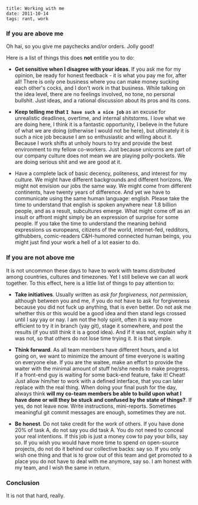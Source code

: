     title: Working with me
    date: 2011-10-14
    tags: rant, work

### <introductory bullshit>

<insert heartfelt comment about how I am sorry if this offends anybody and
where is the closest tissue store>

<note about how this is not related in any way to my current or past experiences
and that any person recognizing him or herself is welcome to hide in the closet>

### If you are above me

Oh hai, so you give me paychecks and/or orders. Jolly good!

Here is a list of things this does **not** entitle you to do:

  * **Get sensitive when I disagree with your ideas**. If you ask me for my opinion,
  be ready for honest feedback - it is what you pay me for, after all! There is
  only one business where you can make money sucking each other's cocks, and I don't
  work in that business. While talking on the idea level, there are no feelings
  involved, no tone, no personal bullshit. Just ideas, and a rational discussion
  about its pros and its cons.

  * **Keep telling me that `I have such a nice job`** as an excuse for unrealistic
  deadlines, overtime, and internal shitstorms. I love what we are doing here,
  I think it is a fantastic opportunity, I believe in the future of what we are
  doing (otherwise I would not be here), but ultimately it is such a nice job
  because I am so enthusiastic and willing about it. Because I work shifts at
  unholy hours to try and provide the best environment to my fellow co-workers.
  Just because unicorns are part of our company culture does not mean we are
  playing polly-pockets. We are doing serious shit and we are good at it.

  * Have a complete lack of basic decency, politeness, and interest for my culture.
  We might have different backgrounds and different horizons. We might not envision
  our jobs the same way. We might come from different continents, have twenty
  years of difference. And yet we have to communicate using the same human language:
  english. Please take the time to understand that english is spoken anywhere near
  1.8 billion people, and as a result, subcultures emerge. What might come off
  as an insult or affront might simply be an expression of surprise for some people.
  If you take the time to understand the meaning behind expressions us europeans,
  citizens of the world, internet-fed, redditors, githubbers, comic-readers C&H-humored
  connected human beings, you might just find your work a hell of a lot easier to do.

### If you are not above me

It is not uncommon these days to have to work with teams distributed among countries,
cultures and timezones. Yet I still believe we can all work together. To this effect,
here is a little list of things to pay attention to:

  * **Take initiatives**. Usually written as *ask for forgiveness, not permission*,
  although between you and me, if you do not have to ask for forgiveness because you did not
  fuck up anything, that is even better. Do not ask me whether this or this would be
  a good idea and then stand legs crossed until I say yay or nay. I am not the holy
  spirit, often it is way more efficient to try it in branch (yay git), stage it
  somewhere, and post the results (if you still think it is a good idea). And if it was
  not, explain why it was not, so that others do not lose time trying it. It is that simple.
  
  * **Think forward**. As all team members have different hours, and a lot going on,
  we want to minimize the amount of time everyone is waiting on everyone else. If you
  are the waitee, make an effort to provide the waiter with the minimal amount of stuff
  he/she needs to make progress. If a front-end guy is waiting for some back-end feature,
  fake it! Cheat! Just allow him/her to work with a defined interface, that you can later
  replace with the real thing. When doing your final push for the day, always think
  **will my co-team members be able to build upon what I have done or will they be
  stuck and confused by the state of things?**. If yes, do not leave now. Write instructions,
  mini-reports. Sometimes meaningful git commit messages are enough, sometimes they are not.

  * **Be honest**. Do not take credit for the work of others. If you have done 20% of
  task A, do not say you did task A. You do not need to conceal your real intentions.
  If this job is just a money cow to pay your bills, say so. If you wish you would
  have more time to spend on open-source projects, do not do it behind our collective
  backs: say so. If you only wish one thing and that is to grow out of this team
  and get promoted to a place you do not have to deal with me anymore, say so. I am
  honest with my team, and I wish the same in return.

### Conclusion

It is not that hard, really.

